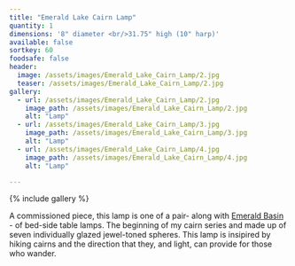 ```yaml
---
title: "Emerald Lake Cairn Lamp"
quantity: 1
dimensions: '8" diameter <br/>31.75" high (10" harp)'
available: false
sortkey: 60
foodsafe: false
header:
  image: /assets/images/Emerald_Lake_Cairn_Lamp/2.jpg
  teaser: /assets/images/Emerald_Lake_Cairn_Lamp/2.jpg
gallery:
  - url: /assets/images/Emerald_Lake_Cairn_Lamp/2.jpg
    image_path: /assets/images/Emerald_Lake_Cairn_Lamp/2.jpg
    alt: "Lamp"
  - url: /assets/images/Emerald_Lake_Cairn_Lamp/3.jpg
    image_path: /assets/images/Emerald_Lake_Cairn_Lamp/3.jpg
    alt: "Lamp"
  - url: /assets/images/Emerald_Lake_Cairn_Lamp/4.jpg
    image_path: /assets/images/Emerald_Lake_Cairn_Lamp/4.jpg
    alt: "Lamp"

---
```


{% include gallery %}

A commissioned piece, this lamp is one of a pair- along with <a href="../Emerald_Basin_Cairn_Lamp/">Emerald Basin</a> - of bed-side table lamps.  The beginning of my cairn series and made up of seven individually glazed jewel-toned spheres. This lamp is insipired by hiking cairns and the direction that they, and light, can provide for those who wander.
